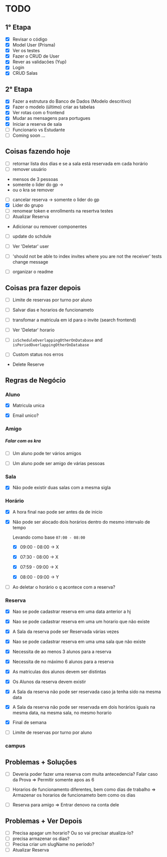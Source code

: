 # TODO

## 1° Etapa
- [x] Revisar o código
- [x] Model User (Prisma)
- [x] Ver os testes
- [x] Fazer o CRUD de User
- [x] Rever as validacões (Yup)
- [x] Login
- [x] CRUD Salas

## 2° Etapa
- [x] Fazer a estrutura do Banco de Dados (Modelo descritivo)
- [x] Fazer o modelo (último) criar as tabelas
- [x] Ver rotas com o frontend
- [x] Mudar as mensagens para portugues
- [x] Iniciar a reserva de sala
- [ ] Funcionario vs Estudante
- [ ] Coming soon ...

## Coisas fazendo hoje
- [ ] retornar lista dos dias e se a sala está reservada em cada horário
- [ ] remover usuário
 - mensos de 3 pessoas
 - somente o lider do gp ->
 - ou o kra se remover
- [ ] cancelar reserva -> somente o lider do gp
- [x] Lider do grupo
- [ ] renomear token e enrollments na resertva testes
- [ ] Atualizar Reserva
 - Adicionar ou remover componentes

- [ ] update do schdule
- [ ] Ver 'Deletar' user

- [ ] 'should not be able to index invites where you are not the receiver' tests change message
- [ ] organizar o readme

## Coisas pra fazer depois
- [ ] Limite de reservas por turno por aluno
- [ ] Salvar dias e horarios de funcionameto

- [ ] transfomar a matricula em id para o invite (search frontend)
- [ ] Ver 'Deletar' horario

- [ ] `isScheduleOverlappingOtherOnDatabase` and `isPeriodOverlappingOtherOnDatabase`

- [ ] Custom status nos erros
 - Delete Reserve


## Regras de Negócio

### Aluno
- [x] Matricula unica
- [x] Email unico?


### Amigo

##### Falar com os kra
- [ ] Um aluno pode ter vários amigos
- [ ] Um aluno pode ser amigo de várias pessoas


### Sala
- [x] Não pode existir duas salas com a mesma sigla


### Horário
- [x] A hora final nao pode ser antes da de inicio
- [x] Não pode ser alocado dois horários dentro do mesmo intervalo de tempo

  Levando como base `07:00 - 08:00`
  - [x] 09:00 - 08:00 -> X

  - [x] 07:30 - 08:00 -> X
  - [x] 07:59 - 09:00 -> X

  - [x] 08:00 - 09:00 -> Y

- [ ] Ao deletar o horário o q acontece com a reserva?


### Reserva
- [x] Nao se pode cadastrar reserva em uma data anterior a hj
- [x] Nao se pode cadastrar reserva em uma um horario que não existe
- [x] A Sala da reserva pode ser Reservada várias vezes
- [x] Nao se pode cadastrar reserva em uma uma sala que não existe
- [x] Necessita de ao menos 3 alunos para a reserva
- [x] Necessita de no máximo 6 alunos para a reserva
- [x] As matriculas dos alunos devem ser distintas
- [x] Os Alunos da reserva devem existir
- [x] A Sala da reserva não pode ser reservada caso ja tenha sido na mesma data
- [x] A Sala da reserva não pode ser reservada em dois horários iguais na mesma data, na mesma sala, no mesmo horario
- [x] Final de semana

- [ ] Limite de reservas por turno por aluno

### campus

## Problemas + Soluções
- [ ] Deveria poder fazer uma reserva com muita antecedencia? Falar caso da Prova ⇒ Permitir somente apos as 6
- [ ] Horarios de funcionamento diferentes, bem como dias de trabalho => Armazenar os horarios de funcionameto bem como os dias
- [ ] Reserva para amigo => Entrar denovo na conta dele


## Problemas + Ver Depois
- [ ] Precisa apagar um horario? Ou so vai precisar atualiza-lo?
- [ ] precisa armazenar os dias?
- [ ] Precisa criar um slugName no período?
- [ ] Atualizar Reserva
